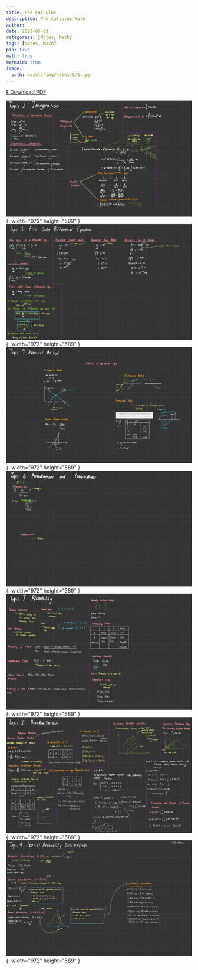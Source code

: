 ```yaml
---
title: Pre Calculus
description: Pre Calculus Note
author: 
date: 2025-05-03 
categories: [Notes, Math]
tags: [Notes, Math]
pin: true
math: true
mermaid: true
image:
  path: assets/img/notes/5/1.jpg
---
```


[⏬ Download PDF](https://wahbakamaluddin.github.io/assets/pdf/notes/5/PreCalc-SN.pdf)

![Desktop View](assets/img/notes/5/1.jpg){: width="972" height="589" }
![Desktop View](assets/img/notes/5/2.jpg){: width="972" height="589" }
![Desktop View](assets/img/notes/5/3.jpg){: width="972" height="589" }
![Desktop View](assets/img/notes/5/4.jpg){: width="972" height="589" }
![Desktop View](assets/img/notes/5/5.jpg){: width="972" height="589" }
![Desktop View](assets/img/notes/5/6.jpg){: width="972" height="589" }
![Desktop View](assets/img/notes/5/7.jpg){: width="972" height="589" }